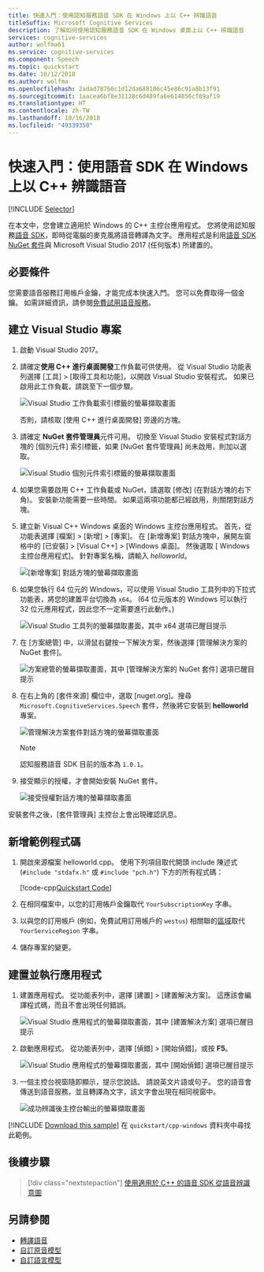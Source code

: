```yaml
---
title: 快速入門：使用認知服務語音 SDK 在 Windows 上以 C++ 辨識語音
titleSuffix: Microsoft Cognitive Services
description: 了解如何使用認知服務語音 SDK 在 Windows 桌面上以 C++ 辨識語音
services: cognitive-services
author: wolfma61
ms.service: cognitive-services
ms.component: Speech
ms.topic: quickstart
ms.date: 10/12/2018
ms.author: wolfma
ms.openlocfilehash: 2adad78760c1d12da688106c45e86c91a8b13f91
ms.sourcegitcommit: 1aacea6bf8e31128c6d489fa6e614856cf89af19
ms.translationtype: HT
ms.contentlocale: zh-TW
ms.lasthandoff: 10/16/2018
ms.locfileid: "49339350"
---
```

# <a name="quickstart-recognize-speech-in-c-on-windows-by-using-the-speech-sdk"></a>快速入門：使用語音 SDK 在 Windows 上以 C++ 辨識語音

[!INCLUDE [Selector](../../../includes/cognitive-services-speech-service-quickstart-selector.md)]

在本文中，您會建立適用於 Windows 的 C++ 主控台應用程式。 您將使用認知服務[語音 SDK](speech-sdk.md)，即時從電腦的麥克風將語音轉譯為文字。 應用程式是利用[語音 SDK NuGet 套件](https://aka.ms/csspeech/nuget)與 Microsoft Visual Studio 2017 (任何版本) 所建置的。

## <a name="prerequisites"></a>必要條件

您需要語音服務訂用帳戶金鑰，才能完成本快速入門。 您可以免費取得一個金鑰。 如需詳細資訊，請參閱[免費試用語音服務](get-started.md)。

## <a name="create-a-visual-studio-project"></a>建立 Visual Studio 專案

1. 啟動 Visual Studio 2017。

1. 請確定**使用 C++ 進行桌面開發**工作負載可供使用。 從 Visual Studio 功能表列選擇 [工具]  >  [取得工具和功能]，以開啟 Visual Studio 安裝程式。 如果已啟用此工作負載，請跳至下一個步驟。 

    ![Visual Studio 工作負載索引標籤的螢幕擷取畫面](media/sdk/vs-enable-cpp-workload.png)

    否則，請核取 [使用 C++ 進行桌面開發] 旁邊的方塊。 

1. 請確定 **NuGet 套件管理員**元件可用。 切換至 Visual Studio 安裝程式對話方塊的 [個別元件] 索引標籤，如果 [NuGet 套件管理員] 尚未啟用，則加以選取。

      ![Visual Studio 個別元件索引標籤的螢幕擷取畫面](media/sdk/vs-enable-nuget-package-manager.png)

1. 如果您需要啟用 C++ 工作負載或 NuGet，請選取 [修改] (在對話方塊的右下角)。 安裝新功能需要一些時間。 如果這兩項功能都已經啟用，則關閉對話方塊。

1. 建立新 Visual C++ Windows 桌面的 Windows 主控台應用程式。 首先，從功能表選擇 [檔案]  >  [新增]  >  [專案]。 在 [新增專案] 對話方塊中，展開左窗格中的 [已安裝]  >  [Visual C++]  >  [Windows 桌面]。 然後選取 [ Windows 主控台應用程式]。 針對專案名稱，請輸入 *helloworld*。

    ![[新增專案] 對話方塊的螢幕擷取畫面](media/sdk/qs-cpp-windows-01-new-console-app.png)

1. 如果您執行 64 位元的 Windows，可以使用 Visual Studio 工具列中的下拉式功能表，將您的建置平台切換為 `x64`。 (64 位元版本的 Windows 可以執行 32 位元應用程式，因此您不一定需要進行此動作。)

    ![Visual Studio 工具列的螢幕擷取畫面，其中 x64 選項已醒目提示](media/sdk/qs-cpp-windows-02-switch-to-x64.png)

1. 在 [方案總管] 中，以滑鼠右鍵按一下解決方案，然後選擇 [管理解決方案的 NuGet 套件]。

    ![方案總管的螢幕擷取畫面，其中 [管理解決方案的 NuGet 套件] 選項已醒目提示](media/sdk/qs-cpp-windows-03-manage-nuget-packages.png)

1. 在右上角的 [套件來源] 欄位中，選取 [nuget.org]。搜尋 `Microsoft.CognitiveServices.Speech` 套件，然後將它安裝到 **helloworld** 專案。

    ![管理解決方案套件對話方塊的螢幕擷取畫面](media/sdk/qs-cpp-windows-04-nuget-install-1.0.0.png)

    > [!NOTE]
    > 認知服務語音 SDK 目前的版本為 `1.0.1`。

1. 接受顯示的授權，才會開始安裝 NuGet 套件。

    ![接受授權對話方塊的螢幕擷取畫面](media/sdk/qs-cpp-windows-05-nuget-license.png)

安裝套件之後，[套件管理員] 主控台上會出現確認訊息。

## <a name="add-sample-code"></a>新增範例程式碼

1. 開啟來源檔案 helloworld.cpp。 使用下列項目取代開頭 include 陳述式 (`#include "stdafx.h"` 或 `#include "pch.h"`) 下方的所有程式碼：

   [!code-cpp[Quickstart Code](~/samples-cognitive-services-speech-sdk/quickstart/cpp-windows/helloworld/helloworld.cpp#code)]

1. 在相同檔案中，以您的訂用帳戶金鑰取代 `YourSubscriptionKey` 字串。

1. 以與您的訂用帳戶 (例如，免費試用訂用帳戶的 `westus`) 相關聯的[區域](regions.md)取代 `YourServiceRegion` 字串。

1. 儲存專案的變更。

## <a name="build-and-run-the-app"></a>建置並執行應用程式

1. 建置應用程式。 從功能表列中，選擇 [建置] > [建置解決方案]。 這應該會編譯程式碼，而且不會出現任何錯誤。

   ![Visual Studio 應用程式的螢幕擷取畫面，其中 [建置解決方案] 選項已醒目提示](media/sdk/qs-cpp-windows-06-build.png)

1. 啟動應用程式。 從功能表列中，選擇 [偵錯] > [開始偵錯]，或按 **F5**。

   ![Visual Studio 應用程式的螢幕擷取畫面，其中 [開始偵錯] 選項已醒目提示](media/sdk/qs-cpp-windows-07-start-debugging.png)

1. 一個主控台視窗隨即顯示，提示您說話。 請說英文片語或句子。 您的語音會傳送到語音服務，並且轉譯為文字，該文字會出現在相同視窗中。

   ![成功辨識後主控台輸出的螢幕擷取畫面](media/sdk/qs-cpp-windows-08-console-output-release.png)

[!INCLUDE [Download this sample](../../../includes/cognitive-services-speech-service-speech-sdk-sample-download-h2.md)]
在 `quickstart/cpp-windows` 資料夾中尋找此範例。

## <a name="next-steps"></a>後續步驟

> [!div class="nextstepaction"]
> [使用適用於 C++ 的語音 SDK 從語音辨識意圖](how-to-recognize-intents-from-speech-cpp.md)

## <a name="see-also"></a>另請參閱

- [轉譯語音](how-to-translate-speech-csharp.md)
- [自訂原音模型](how-to-customize-acoustic-models.md)
- [自訂語言模型](how-to-customize-language-model.md)
